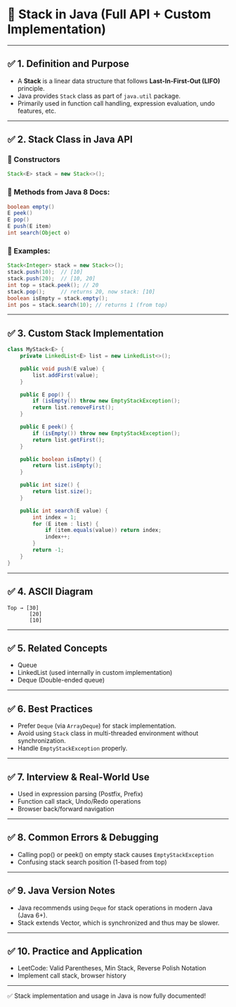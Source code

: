 # 📘 Stack in Java (Full API + Custom Implementation)

---

## ✅ 1. Definition and Purpose

- A **Stack** is a linear data structure that follows **Last-In-First-Out (LIFO)** principle.
- Java provides `Stack` class as part of `java.util` package.
- Primarily used in function call handling, expression evaluation, undo features, etc.

---

## ✅ 2. Stack Class in Java API

### 🎯 Constructors
```java
Stack<E> stack = new Stack<>();
```

### 🧪 Methods from Java 8 Docs:

```java
boolean empty()
E peek()
E pop()
E push(E item)
int search(Object o)
```

### 🧠 Examples:
```java
Stack<Integer> stack = new Stack<>();
stack.push(10);  // [10]
stack.push(20);  // [10, 20]
int top = stack.peek(); // 20
stack.pop();     // returns 20, now stack: [10]
boolean isEmpty = stack.empty();
int pos = stack.search(10); // returns 1 (from top)
```

---

## ✅ 3. Custom Stack Implementation

```java
class MyStack<E> {
    private LinkedList<E> list = new LinkedList<>();

    public void push(E value) {
        list.addFirst(value);
    }

    public E pop() {
        if (isEmpty()) throw new EmptyStackException();
        return list.removeFirst();
    }

    public E peek() {
        if (isEmpty()) throw new EmptyStackException();
        return list.getFirst();
    }

    public boolean isEmpty() {
        return list.isEmpty();
    }

    public int size() {
        return list.size();
    }

    public int search(E value) {
        int index = 1;
        for (E item : list) {
            if (item.equals(value)) return index;
            index++;
        }
        return -1;
    }
}
```

---

## ✅ 4. ASCII Diagram

```
Top → [30]
       [20]
       [10]
```

---

## ✅ 5. Related Concepts

- Queue
- LinkedList (used internally in custom implementation)
- Deque (Double-ended queue)

---

## ✅ 6. Best Practices

- Prefer `Deque` (via `ArrayDeque`) for stack implementation.
- Avoid using `Stack` class in multi-threaded environment without synchronization.
- Handle `EmptyStackException` properly.

---

## ✅ 7. Interview & Real-World Use

- Used in expression parsing (Postfix, Prefix)
- Function call stack, Undo/Redo operations
- Browser back/forward navigation

---

## ✅ 8. Common Errors & Debugging

- Calling pop() or peek() on empty stack causes `EmptyStackException`
- Confusing stack search position (1-based from top)

---

## ✅ 9. Java Version Notes

- Java recommends using `Deque` for stack operations in modern Java (Java 6+).
- Stack extends Vector, which is synchronized and thus may be slower.

---

## ✅ 10. Practice and Application

- LeetCode: Valid Parentheses, Min Stack, Reverse Polish Notation
- Implement call stack, browser history

---

✅ Stack implementation and usage in Java is now fully documented!

